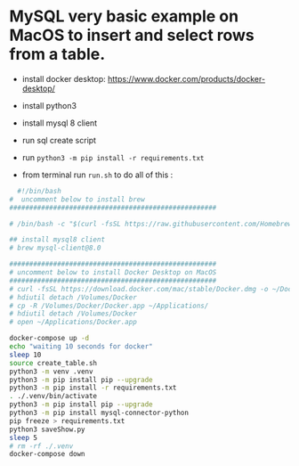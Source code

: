 # MySQL very basic example on MacOS to insert and select rows from a table.
- install docker desktop: https://www.docker.com/products/docker-desktop/
- install python3
- install mysql 8 client
- run sql create script
- run `python3 -m pip install -r requirements.txt`


- from terminal run `run.sh` to do all of this :
``` bash
  #!/bin/bash
#  uncomment below to install brew
####################################################

# /bin/bash -c "$(curl -fsSL https://raw.githubusercontent.com/Homebrew/install/HEAD/install.sh)"

## install mysql8 client
# brew mysql-client@8.0

####################################################
# uncomment below to install Docker Desktop on MacOS
####################################################
# curl -fsSL https://download.docker.com/mac/stable/Docker.dmg -o ~/Docker.dmg
# hdiutil detach /Volumes/Docker
# cp -R /Volumes/Docker/Docker.app ~/Applications/
# hdiutil detach /Volumes/Docker
# open ~/Applications/Docker.app

docker-compose up -d
echo "waiting 10 seconds for docker"
sleep 10
source create_table.sh
python3 -m venv .venv
python3 -m pip install pip --upgrade
python3 -m pip install -r requirements.txt
. ./.venv/bin/activate
python3 -m pip install pip --upgrade
python3 -m pip install mysql-connector-python
pip freeze > requirements.txt
python3 saveShow.py
sleep 5
# rm -rf ./.venv
docker-compose down
```
